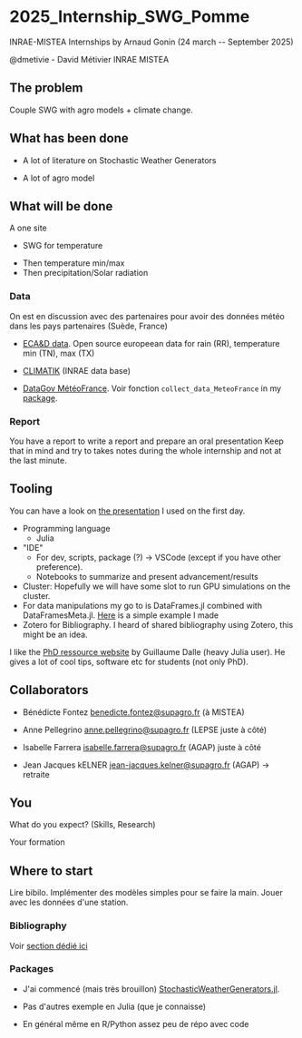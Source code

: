# 2025_Internship_SWG_Pomme

INRAE-MISTEA Internships by Arnaud Gonin (24 march -- September 2025)

@dmetivie - David Métivier INRAE MISTEA

## The problem

Couple SWG with agro models + climate change.

## What has been done

- A lot of literature on Stochastic Weather Generators

- A lot of agro model

## What will be done

A one site

- SWG for temperature
+ Then temperature min/max
+ Then precipitation/Solar radiation

### Data

On est en discussion avec des partenaires pour avoir des données météo dans les pays partenaires (Suède, France)

- [ECA&D data](https://www.ecad.eu/dailydata/predefinedseries.php). Open source europeean data for rain (RR), temperature min (TN), max (TX)

- [CLIMATIK](https://agroclim.inrae.fr/climatik/ClimatikGwt.html#) (INRAE data base)

- [DataGov MétéoFrance](https://www.data.gouv.fr/fr/datasets/fiche-climatologique-des-stations-de-meteo-france/). Voir fonction `collect_data_MeteoFrance` in my [package](https://dmetivie.github.io/StochasticWeatherGenerators.jl/dev/examples/tuto_add_station_variable/#Data-extraction-and-settings).

### Report

You have a report to write a report and prepare an oral presentation
Keep that in mind and try to takes notes during the whole internship and not at the last minute.

## Tooling

You can have a look on [the presentation](https://github.com/dmetivie/MyJuliaIntroDocs.jl/tree/master/first_day) I used on the first day.

- Programming language
  - Julia
- "IDE"
  - For dev, scripts, package (?) -> VSCode (except if you have other preference).
  - Notebooks to summarize and present advancement/results
- Cluster: Hopefully we will have some slot to run GPU simulations on the cluster.
- For data manipulations my go to is DataFrames.jl combined with DataFramesMeta.jl. [Here](https://david.metivier.pages.mia.inra.fr/website/julia_weather/) is a simple example I made
- Zotero for Bibliography. I heard of shared bibliography using Zotero, this might be an idea.

I like the [PhD ressource website](https://phd-resources.github.io/) by Guillaume Dalle (heavy Julia user). He gives a lot of cool tips, software etc for students (not only PhD).

## Collaborators

- Bénédicte Fontez <benedicte.fontez@supagro.fr> (à MISTEA)

- Anne Pellegrino <anne.pellegrino@supagro.fr> (LEPSE juste à côté)

- Isabelle Farrera <isabelle.farrera@supagro.fr> (AGAP) juste à côté

- Jean Jacques kELNER <jean-jacques.kelner@supagro.fr> (AGAP) -> retraite
## You

What do you expect? (Skills, Research)

Your formation

## Where to start


Lire bibilo. 
Implémenter des modèles simples pour se faire la main. Jouer avec les données d'une station.

### Bibliography

Voir [section dédié ici](biblio\README.md)

### Packages

- J'ai commencé (mais très brouillon) [StochasticWeatherGenerators.jl](https://dmetivie.github.io/StochasticWeatherGenerators.jl/dev/#StochasticWeatherGenerators.jl).

- Pas d'autres exemple en Julia (que je connaisse)

- En général même en R/Python assez peu de répo avec code